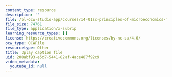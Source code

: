 ```yaml
---
content_type: resource
description: ''
file: /ol-ocw-studio-app/courses/14-01sc-principles-of-microeconomics-fall-2011/208abf93e5d7544182af4ace487f92c9_H3_TYEeswuM.vtt
file_size: 74761
file_type: application/x-subrip
learning_resource_types: []
license: https://creativecommons.org/licenses/by-nc-sa/4.0/
ocw_type: OCWFile
resourcetype: Other
title: 3play caption file
uid: 208abf93-e5d7-5441-82af-4ace487f92c9
video_metadata:
  youtube_id: null
---
```

